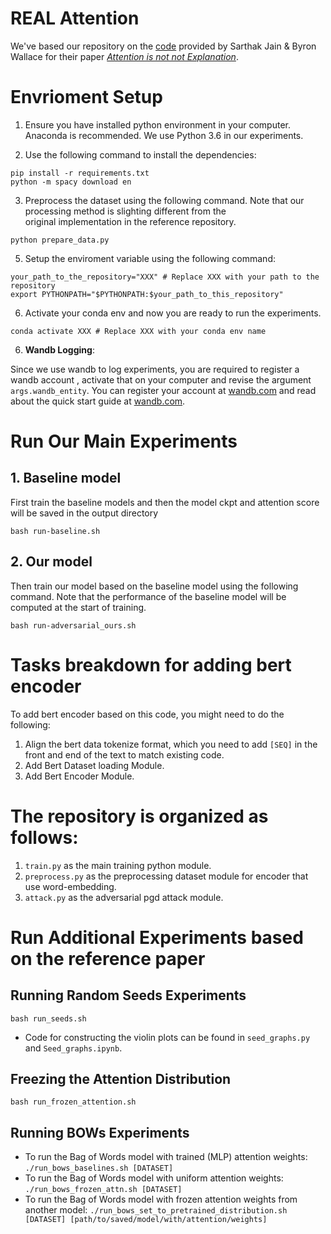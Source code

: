 # REAL Attention 

We've based our repository on the [code](https://github.com/sarahwie/attention) provided by Sarthak Jain & Byron Wallace for their paper *[Attention is not not Explanation](https://arxiv.org/abs/1908.04626)*.

# Envrioment Setup
1. Ensure you have installed python environment in your computer. Anaconda is recommended. We use Python 3.6 in our experiments.


2. Use the following command to install the dependencies:
```shell
pip install -r requirements.txt
python -m spacy download en
```

3. Preprocess the dataset using the following command. Note that our processing method is slighting different from the \
original implementation in the reference repository.
```shell
python prepare_data.py
```

5. Setup the enviroment variable using the following command:
```shell
your_path_to_the_repository="XXX" # Replace XXX with your path to the repository 
export PYTHONPATH="$PYTHONPATH:$your_path_to_this_repository"
```

6. Activate your conda env and now you are ready to run the experiments.
```shell
conda activate XXX # Replace XXX with your conda env name
```
6. **Wandb Logging**: 


Since we use wandb to log experiments, you are required to register a wandb account , activate that on your computer and revise the argument ``args.wandb_entity``. You can register your account at [wandb.com](https://wandb.com/signup) and read about the quick start guide at [wandb.com](https://docs.wandb.ai/v/zh-hans/quickstart).

# Run Our Main Experiments
## 1. Baseline model
First train the baseline models and then the model ckpt and attention score will be saved in the output directory
```shell
bash run-baseline.sh
```

## 2. Our model
Then train our model based on the baseline model using the following command. Note that the performance of the baseline model will be computed at the start of training.
```shell
bash run-adversarial_ours.sh
```

# Tasks breakdown for adding bert encoder 
To add bert encoder based on this code, you might need to do the following:
1. Align the bert data tokenize format, which you need to add ``[SEQ]`` in the front and end of the text to match existing code.
2. Add Bert Dataset loading Module.
3. Add Bert Encoder Module.

# The repository is organized as follows:
1. ``train.py`` as the main training python module.
2. ``preprocess.py`` as the preprocessing dataset module for encoder that use word-embedding.
3. ``attack.py`` as the adversarial pgd attack module.

# Run Additional Experiments based on the reference paper

## Running Random Seeds Experiments 
```shell
bash run_seeds.sh
```
- Code for constructing the violin plots can be found in `seed_graphs.py` and `Seed_graphs.ipynb`.

## Freezing the Attention Distribution
```shell
bash run_frozen_attention.sh
```

## Running BOWs Experiments 
- To run the Bag of Words model with trained (MLP) attention weights: `./run_bows_baselines.sh [DATASET]`
- To run the Bag of Words model with uniform attention weights: `./run_bows_frozen_attn.sh [DATASET]`
- To run the Bag of Words model with frozen attention weights from another model: `./run_bows_set_to_pretrained_distribution.sh [DATASET] [path/to/saved/model/with/attention/weights]`
